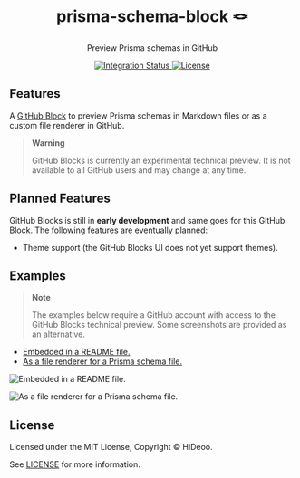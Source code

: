 <div align="center">
  <h1>prisma-schema-block 🪢</h1>
  <p>Preview Prisma schemas in GitHub</p>
</div>

<div align="center">
  <a href="https://github.com/HiDeoo/prisma-schema-block/actions/workflows/integration.yml">
    <img alt="Integration Status" src="https://github.com/HiDeoo/prisma-schema-block/actions/workflows/integration.yml/badge.svg" />
  </a>
  <a href="https://github.com/HiDeoo/prisma-schema-block/blob/main/LICENSE">
    <img alt="License" src="https://badgen.net/github/license/HiDeoo/prisma-schema-block" />
  </a>
  <br />
</div>

## Features

A [GitHub Block](https://blocks.githubnext.com) to preview Prisma schemas in Markdown files or as a custom file renderer in GitHub.

> **Warning**
>
> GitHub Blocks is currently an experimental technical preview. It is not available to all GitHub users and may change at any time.

## Planned Features

GitHub Blocks is still in **early development** and same goes for this GitHub Block. The following features are eventually planned:

- Theme support (the GitHub Blocks UI does not yet support themes).

## Examples

> **Note**
>
> The examples below require a GitHub account with access to the GitHub Blocks technical preview. Some screenshots are provided as an alternative.

- [Embedded in a README file.](https://blocks.githubnext.com/HiDeoo/prisma-schema-block/blob/main/examples/README.md)
- [As a file renderer for a Prisma schema file.](https://blocks.githubnext.com/HiDeoo/prisma-schema-block/blob/main/examples/example.prisma)

![Embedded in a README file.](https://user-images.githubusercontent.com/494699/219106150-2e27a48c-3012-47bb-8260-64918aec6af2.png)

![As a file renderer for a Prisma schema file.](https://user-images.githubusercontent.com/494699/219106513-c7d3c4e4-34e3-496d-9a30-3931c48413ac.png)

## License

Licensed under the MIT License, Copyright © HiDeoo.

See [LICENSE](https://github.com/HiDeoo/prisma-schema-block/blob/main/LICENSE) for more information.
